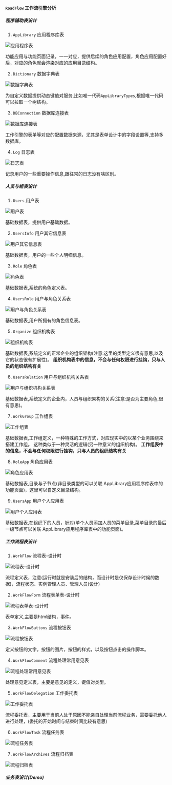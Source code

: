 #### `RoadFlow` 工作流引擎分析

##### 程序辅助表设计

1. `AppLibrary`  应用程序库表

![应用程序表](images/RoadFlow-应用程序表.png)

功能应用与功能页面记录，一一对应，提供后续的角色应用配置，角色应用配置好后，对应的角色就会渲染对应的应用目录结构。

2. `Dictionary` 数据字典表

![数据字典表](images/RoadFlow-数据字典表.png)

为自定义数据提供动态键值对服务,比如唯一代码`AppLibraryTypes`,根据唯一代码可以拉取一个树结构。

3. `DBConnection` 数据库连接表

![数据库连接表](images/RoadFlow-数据库连接表.png)

工作引擎的表单等对应的配置数据来源，尤其是表单设计中的字段设置等,支持多数据库。

4. `Log` 日志表

![日志表](images/RoadFlow-日志表.png)

记录用户的一些重要操作信息,跟往常的日志没有啥区别。

##### 人员与组表设计

1. `Users` 用户表

![用户表](images/RoadFlow-用户表.png)

基础数据表，提供用户基础数据。

2. `UsersInfo` 用户其它信息表

![用户其它信息表](images/RoadFlow-用户其它信息表.png)

基础数据表，用户的一些个人明细信息。

3. `Role` 角色表

![角色表](images/RoadFlow-角色表.png)

基础数据表,系统的角色定义表。

4. `UsersRole` 用户与角色关系表

![用户与角色关系表](images/RoadFlow-用户与角色关系表.png)

基础数据表,用户所拥有的角色信息表。

5. `Organize` 组织机构表

![组织机构表](images/RoadFlow-组织机构表.png)

基础数据表,系统定义的正常企业的组织架构(注意:这里的类型定义很有意思,以及它的状态很有扩展性)。
__组织机构表中的信息，不会与任何权限进行挂钩，只与人员的组织结构有关__

6. `UsersRelation` 用户与组织机构关系表

![用户与组织机构关系表](images/RoadFlow-用户与机构组织关系表.png)

基础数据表,系统定义的企业内，人员与组织架构的关系(注意:是否为主要角色,很有意思)。

7. `WorkGroup` 工作组表

![工作组表](images/RoadFlow-工作组表.png)

基础数据表,工作组定义，一种特殊的工作方式，对应现实中的以某个业务围绕来搭建工作组。
这种类似于一种灵活的逻辑(另一种意义的组织机构)。
__工作组表中的信息，不会与任何权限进行挂钩，只与人员的组织结构有关__

8. `RoleApp` 角色应用表

![角色应用表](images/RoadFlow-角色应用表.png)

基础数据表,目录与子节点(非目录类型的可以关联 AppLibrary应用程序库表中的功能页面)，这里可以自定义目录结构。

9. `UsersApp` 用户个人应用表

![用户个人应用表](images/RoadFlow-用户个人应用表.png)

基础数据表,在组织下的人员，针对(单个人员添加人员的菜单目录,菜单目录的最后一级节点可以关联 AppLibrary应用程序库表中的功能页面)。

##### 工作流程表设计

1. `WorkFlow` 流程表-设计时

![流程表-设计时](images/RoadFlow-流程表-设计时.png)

流程定义表，注意(运行时就是安装后的结构，而设计时是仅保存设计时候的数据)，流程状态、实例管理人员、管理人员(设计)

2. `WorkFlowForm` 流程表单表-设计时

![流程表单表-设计时](images/RoadFlow-流程表单表-设计时.png)

表单定义,主要是html结构，事件。

3. `WorkFlowButtons` 流程按钮表

![流程按钮表](images/RoadFlow-流程按钮表.png)

定义按钮的文字，按钮的图片，按钮的样式，以及按钮点击的操作脚本。

4. `WorkFlowComment` 流程处理常用意见表

![流程处理常用意见表](images/RoadFlow-流程处理常用意见表.png)

处理意见定义表，主要是意见的定义，键值对类型。

5. `WorkFlowDelegation` 工作委托表

![工作委托表](images/RoadFlow-工作委托表.png)

流程委托表，主要用于当前人处于原因不能亲自处理当前流程业务，需要委托他人进行处理，(委托的开始时间与结束时间比较有意思)

6. `WorkFlowTask` 流程任务表

![流程任务表](images/RoadFlow-流程任务表.png)

7. `WorkFlowArchives` 流程归档表

![流程归档表](images/RoadFlow-流程归档表.png)

##### 业务表设计(Demo)
